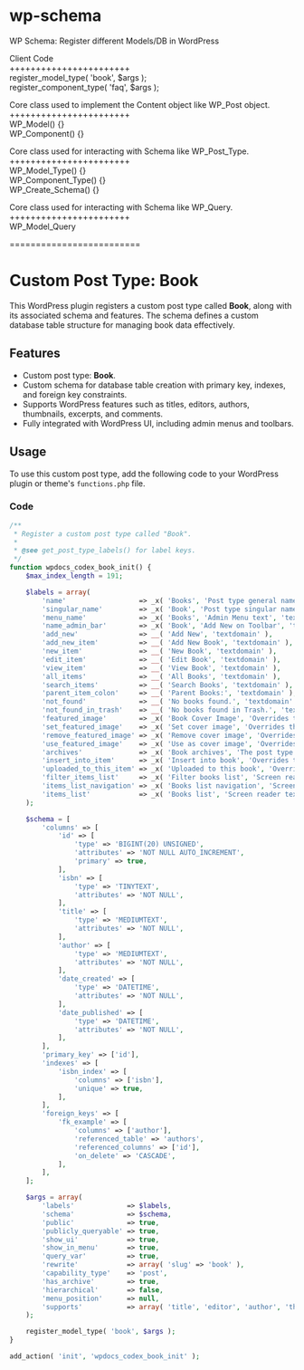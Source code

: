 # wp-schema
WP Schema: Register different Models/DB in WordPress

Client Code\
+++++++++++++++++++++++\
register_model_type( 'book', $args );\
register_component_type( 'faq', $args );

Core class used to implement the Content object like WP_Post object.\
+++++++++++++++++++++++\
WP_Model() {}\
WP_Component() {}

Core class used for interacting with Schema like WP_Post_Type.\
+++++++++++++++++++++++\
WP_Model_Type() {}\
WP_Component_Type() {}\
WP_Create_Schema() {}

Core class used for interacting with Schema like WP_Query.\
+++++++++++++++++++++++\
WP_Model_Query

=========================
# Custom Post Type: Book

This WordPress plugin registers a custom post type called **Book**, along with its associated schema and features. The schema defines a custom database table structure for managing book data effectively.

## Features

- Custom post type: **Book**.
- Custom schema for database table creation with primary key, indexes, and foreign key constraints.
- Supports WordPress features such as titles, editors, authors, thumbnails, excerpts, and comments.
- Fully integrated with WordPress UI, including admin menus and toolbars.

## Usage

To use this custom post type, add the following code to your WordPress plugin or theme's `functions.php` file.

### Code

```php
/**
 * Register a custom post type called "Book".
 *
 * @see get_post_type_labels() for label keys.
 */
function wpdocs_codex_book_init() {
    $max_index_length = 191;

    $labels = array(
        'name'                  => _x( 'Books', 'Post type general name', 'textdomain' ),
        'singular_name'         => _x( 'Book', 'Post type singular name', 'textdomain' ),
        'menu_name'             => _x( 'Books', 'Admin Menu text', 'textdomain' ),
        'name_admin_bar'        => _x( 'Book', 'Add New on Toolbar', 'textdomain' ),
        'add_new'               => __( 'Add New', 'textdomain' ),
        'add_new_item'          => __( 'Add New Book', 'textdomain' ),
        'new_item'              => __( 'New Book', 'textdomain' ),
        'edit_item'             => __( 'Edit Book', 'textdomain' ),
        'view_item'             => __( 'View Book', 'textdomain' ),
        'all_items'             => __( 'All Books', 'textdomain' ),
        'search_items'          => __( 'Search Books', 'textdomain' ),
        'parent_item_colon'     => __( 'Parent Books:', 'textdomain' ),
        'not_found'             => __( 'No books found.', 'textdomain' ),
        'not_found_in_trash'    => __( 'No books found in Trash.', 'textdomain' ),
        'featured_image'        => _x( 'Book Cover Image', 'Overrides the “Featured Image” phrase', 'textdomain' ),
        'set_featured_image'    => _x( 'Set cover image', 'Overrides the “Set featured image” phrase', 'textdomain' ),
        'remove_featured_image' => _x( 'Remove cover image', 'Overrides the “Remove featured image” phrase', 'textdomain' ),
        'use_featured_image'    => _x( 'Use as cover image', 'Overrides the “Use as featured image” phrase', 'textdomain' ),
        'archives'              => _x( 'Book archives', 'The post type archive label', 'textdomain' ),
        'insert_into_item'      => _x( 'Insert into book', 'Overrides the “Insert into post” phrase', 'textdomain' ),
        'uploaded_to_this_item' => _x( 'Uploaded to this book', 'Overrides the “Uploaded to this post” phrase', 'textdomain' ),
        'filter_items_list'     => _x( 'Filter books list', 'Screen reader text', 'textdomain' ),
        'items_list_navigation' => _x( 'Books list navigation', 'Screen reader text', 'textdomain' ),
        'items_list'            => _x( 'Books list', 'Screen reader text', 'textdomain' ),
    );

    $schema = [
        'columns' => [
            'id' => [
                'type' => 'BIGINT(20) UNSIGNED',
                'attributes' => 'NOT NULL AUTO_INCREMENT',
                'primary' => true,
            ],
            'isbn' => [
                'type' => 'TINYTEXT',
                'attributes' => 'NOT NULL',
            ],
            'title' => [
                'type' => 'MEDIUMTEXT',
                'attributes' => 'NOT NULL',
            ],
            'author' => [
                'type' => 'MEDIUMTEXT',
                'attributes' => 'NOT NULL',
            ],
            'date_created' => [
                'type' => 'DATETIME',
                'attributes' => 'NOT NULL',
            ],
            'date_published' => [
                'type' => 'DATETIME',
                'attributes' => 'NOT NULL',
            ],
        ],
        'primary_key' => ['id'],
        'indexes' => [
            'isbn_index' => [
                'columns' => ['isbn'],
                'unique' => true,
            ],
        ],
        'foreign_keys' => [
            'fk_example' => [
                'columns' => ['author'],
                'referenced_table' => 'authors',
                'referenced_columns' => ['id'],
                'on_delete' => 'CASCADE',
            ],
        ],
    ];

    $args = array(
        'labels'             => $labels,
        'schema'             => $schema,
        'public'             => true,
        'publicly_queryable' => true,
        'show_ui'            => true,
        'show_in_menu'       => true,
        'query_var'          => true,
        'rewrite'            => array( 'slug' => 'book' ),
        'capability_type'    => 'post',
        'has_archive'        => true,
        'hierarchical'       => false,
        'menu_position'      => null,
        'supports'           => array( 'title', 'editor', 'author', 'thumbnail', 'excerpt', 'comments' ),
    );

    register_model_type( 'book', $args );
}

add_action( 'init', 'wpdocs_codex_book_init' );
